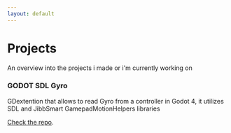 ```yaml
---
layout: default
---
```


# Projects
An overview into the projects i made or i'm currently working on

### GODOT SDL Gyro

GDextention that allows to read Gyro from a controller in Godot 4, it utilizes SDL and JibbSmart GamepadMotionHelpers libraries

[Check the repo](https://github.com/SagaPDev/Godot-SDL-Gyro).
